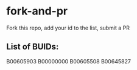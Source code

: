 # fork-and-pr
Fork this repo, add your id to the list, submit a PR

## List of BUIDs:
B00605903
B00000000
B00605508
B00645827